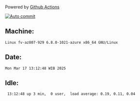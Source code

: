 Powered by [Github Actions](https://github.com/features/actions)

[![Auto commit](https://github.com/hiage/workstation/workflows/Auto%20commit/badge.svg)](https://github.com/hiage/workstation/actions?query=workflow%3A%22Auto+commit%22)

## Machine:
```
Linux fv-az807-929 6.8.0-1021-azure x86_64 GNU/Linux
```
## Date:
```
Mon Mar 17 13:12:48 WIB 2025
```
## Idle:
```
 13:12:48 up 3 min,  0 user,  load average: 0.19, 0.11, 0.04
```
